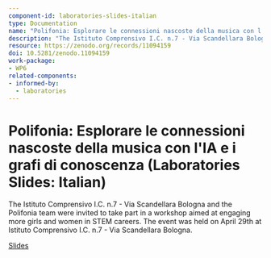 ```yaml
---
component-id: laboratories-slides-italian
type: Documentation
name: "Polifonia: Esplorare le connessioni nascoste della musica con l'IA e i grafi di conoscenza"
description: "The Istituto Comprensivo I.C. n.7 - Via Scandellara Bologna and the Polifonia team were invited to take part in a workshop aimed at engaging more girls and women in STEM careers. The event was held on April 29th at Istituto Comprensivo I.C. n.7 - Via Scandellara Bologna."
resource: https://zenodo.org/records/11094159
doi: 10.5281/zenodo.11094159
work-package:
- WP6
related-components:
- informed-by:
  - laboratories
---
```


# Polifonia: Esplorare le connessioni nascoste della musica con l'IA e i grafi di conoscenza (Laboratories Slides: Italian)

The Istituto Comprensivo I.C. n.7 - Via Scandellara Bologna and the Polifonia team were invited to take part in a workshop aimed at engaging more girls and women in STEM careers. The event was held on April 29th at Istituto Comprensivo I.C. n.7 - Via Scandellara Bologna.

[Slides](https://zenodo.org/records/11094159)